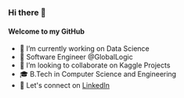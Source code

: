 ### Hi there 👋
#### Welcome to my GitHub

- 🔭 I’m currently working on Data Science
- 🌱 Software Engineer @GlobalLogic
- 👯 I’m looking to collaborate on Kaggle Projects
- 🎓 B.Tech in Computer Science and Engineering
- 🎉 Let's connect on <a href="https://www.linkedin.com/in/vaibhavkumartiwari" rel="nofollow"> LinkedIn </a>


